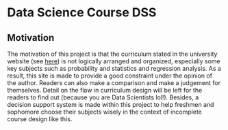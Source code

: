 # Data Science Course DSS

## Motivation

The motivation of this project is that the curriculum stated in the university website (see [here](https://it.hcmiu.edu.vn/bachelor-of-science-in-data-science-k21/)) is not logically arranged and organized, especially some key subjects such as probability and statistics and regression analysis. As a result, this site is made to provide a good constraint under the opinion of the author. Readers can also make a comparison and make a judgement for themselves. Detail on the flaw in curriculum design will be left for the readers to find out (because you are Data Scientists lol!). Besides, a decision support system is made within this project to help freshmen and sophomore choose their subjects wisely in the context of incomplete course design like this.
